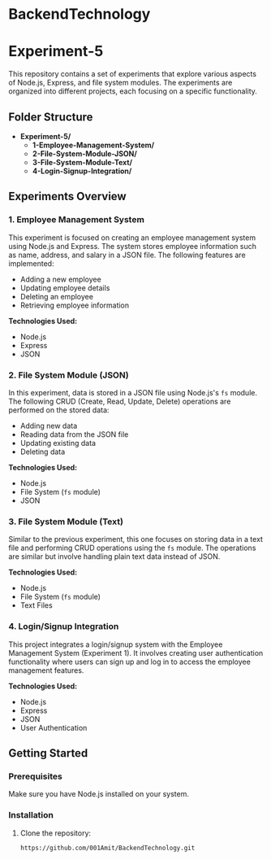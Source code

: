 # BackendTechnology
# Experiment-5

This repository contains a set of experiments that explore various aspects of Node.js, Express, and file system modules. The experiments are organized into different projects, each focusing on a specific functionality.

## Folder Structure

- **Experiment-5/**
  - **1-Employee-Management-System/**
  - **2-File-System-Module-JSON/**
  - **3-File-System-Module-Text/**
  - **4-Login-Signup-Integration/**

## Experiments Overview

### 1. Employee Management System
This experiment is focused on creating an employee management system using Node.js and Express. The system stores employee information such as name, address, and salary in a JSON file. The following features are implemented:
- Adding a new employee
- Updating employee details
- Deleting an employee
- Retrieving employee information

**Technologies Used:**
- Node.js
- Express
- JSON

### 2. File System Module (JSON)
In this experiment, data is stored in a JSON file using Node.js's `fs` module. The following CRUD (Create, Read, Update, Delete) operations are performed on the stored data:
- Adding new data
- Reading data from the JSON file
- Updating existing data
- Deleting data

**Technologies Used:**
- Node.js
- File System (`fs` module)
- JSON

### 3. File System Module (Text)
Similar to the previous experiment, this one focuses on storing data in a text file and performing CRUD operations using the `fs` module. The operations are similar but involve handling plain text data instead of JSON.

**Technologies Used:**
- Node.js
- File System (`fs` module)
- Text Files

### 4. Login/Signup Integration
This project integrates a login/signup system with the Employee Management System (Experiment 1). It involves creating user authentication functionality where users can sign up and log in to access the employee management features.

**Technologies Used:**
- Node.js
- Express
- JSON
- User Authentication

 

## Getting Started

### Prerequisites
Make sure you have Node.js installed on your system.

### Installation
1. Clone the repository:
   ```bash
   https://github.com/001Amit/BackendTechnology.git
